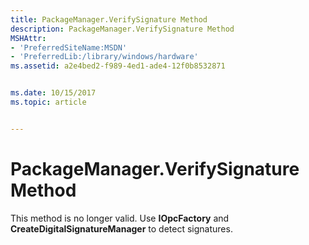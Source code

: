 ```yaml
---
title: PackageManager.VerifySignature Method
description: PackageManager.VerifySignature Method
MSHAttr:
- 'PreferredSiteName:MSDN'
- 'PreferredLib:/library/windows/hardware'
ms.assetid: a2e4bed2-f989-4ed1-ade4-12f0b8532871


ms.date: 10/15/2017
ms.topic: article


---
```


# PackageManager.VerifySignature Method


This method is no longer valid. Use **IOpcFactory** and **CreateDigitalSignatureManager** to detect signatures.

 

 






